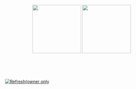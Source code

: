<p align="center">
  <img height="160px" src="https://github-readme-stats.vercel.app/api?username=NERDHEAD-lab&theme=vue-dark&show_icons=true&hide_border=false&count_private=true" />
  <img height="160px" src="https://github-readme-stats.vercel.app/api/top-langs/?username=NERDHEAD-lab&theme=vue-dark&show_icons=true&hide_border=false&layout=compact" />
</p>

<br><br><br><br>
[![Refresh(owner only](https://img.shields.io/badge/Refresh-Camo-blue?logo=github)](../../actions/workflows/refresh-camo.yml)

